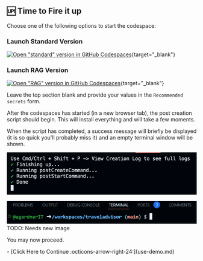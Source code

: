 ## 🆙 Time to Fire it up

Choose one of the following options to start the codespace:


### Launch Standard Version

[![Open "standard" version in GitHub Codespaces](https://github.com/codespaces/badge.svg)](https://codespaces.new/dynatrace-perfclinics/obslab-llm-observability?ref=main){target="_blank"}

### Launch RAG Version

[![Open "RAG" version in GitHub Codespaces](https://github.com/codespaces/badge.svg)](https://codespaces.new/dynatrace-perfclinics/obslab-llm-observability?ref=ollama-pinecone){target="_blank"}

Leave the top section blank and provide your values in the `Recommended secrets` form.

After the codespaces has started (in a new browser tab), the post creation script should begin. This will install everything and will take a few moments.

When the script has completed, a success message will briefly be displayed (it is so quick you'll probably miss it) and an empty terminal window will be shown.

![brief success message](images/success-message.png)

![blank terminal window](images/blank-terminal.png) TODO: Needs new image

You may now proceed.

<div class="grid cards" markdown>
- [Click Here to Continue :octicons-arrow-right-24:](use-demo.md)
</div>